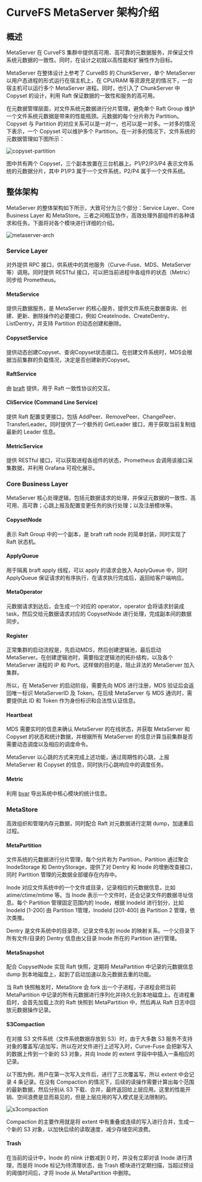 # CurveFS MetaServer 架构介绍

## 概述

MetaServer 在 CurveFS 集群中提供高可用、高可靠的元数据服务，并保证文件系统元数据的一致性。同时，在设计之初就以高性能和扩展性作为目标。

MetaServer 在整体设计上参考了 CurveBS 的 ChunkServer，单个 MetaServer 以用户态进程的形式运行在宿主机上，在 CPU/RAM 等资源充足的情况下，一台宿主机可以运行多个 MetaServer 进程。同时，也引入了 ChunkServer 中 Copyset 的设计，利用 Raft 保证数据的一致性和服务的高可用。

在元数据管理层面，对文件系统元数据进行分片管理，避免单个 Raft Group 维护一个文件系统元数据是带来的性能瓶颈。元数据的每个分片称为 Partition。Copyset 与 Partition 的对应关系可以是一对一，也可以是一对多。一对多的情况下表示，一个 Copyset 可以维护多个 Partition。在一对多的情况下，文件系统的元数据管理如下图所示：

![copyset-partition](../../images/curvefs-copyset-partition.svg)

图中共有两个 Copyset，三个副本放置在三台机器上。P1/P2/P3/P4 表示文件系统的元数据分片，其中 P1/P3 属于一个文件系统，P2/P4 属于一个文件系统。

## 整体架构

MetaServer 的整体架构如下所示，大致可分为三个部分：Service Layer、Core Business Layer 和 MetaStore。三者之间相互协作，高效处理外部组件的各种请求和任务。下面将对各个模块进行详细的介绍。

![metaserver-arch](../../images/curvefs-metaserver-arch.svg)

### Service Layer

对外提供 RPC 接口，供系统中的其他服务（Curve-Fuse、MDS、MetaServer 等）调用。同时提供 RESTful 接口，可以把当前进程中各组件的状态（Metric）同步给 Prometheus。

#### MetaService

提供元数据服务，是 MetaServer 的核心服务，提供文件系统元数据查询、创建、更新、删除操作的必要接口，例如 CreateInode、CreateDentry、ListDentry，并支持 Partition 的动态创建和删除。

#### CopysetService

提供动态创建Copyset、查询Copyset状态接口。在创建文件系统时，MDS会根据当前集群的负载情况，决定是否创建新的Copyset。

#### RaftService

由 [braft](https://github.com/baidu/braft) 提供，用于 Raft 一致性协议的交互。

#### CliService (Command Line Service)

提供 Raft 配置变更接口，包括 AddPeer、RemovePeer、ChangePeer、TransferLeader。同时提供了一个额外的 GetLeader 接口，用于获取当前复制组最新的 Leader 信息。

#### MetricService

提供 RESTful 接口，可以获取进程各组件的状态，Prometheus 会调用该接口采集数据，并利用 Grafana 可视化展示。

### Core Business Layer

MetaServer 核心处理逻辑，包括元数据请求的处理，并保证元数据的一致性、高可用、高可靠；心跳上报及配置变更任务的执行处理；以及注册模块等。

#### CopysetNode

表示 Raft Group 中的一个副本，是 braft raft node 的简单封装，同时实现了 Raft 状态机。

#### ApplyQueue

用于隔离 braft apply 线程，可以 apply 的请求会放入 ApplyQueue 中，同时 ApplyQueue 保证请求的有序执行，在请求执行完成后，返回给客户端响应。

#### MetaOperator

元数据请求到达后，会生成一个对应的 operator，operator 会将请求封装成 task，然后交给元数据请求对应的 CopysetNode 进行处理，完成副本间的数据同步。

#### Register

正常集群的启动流程是，先启动MDS，然后创建逻辑池，最后启动 MetaServer。在创建逻辑池时，需要指定逻辑池的拓扑结构，以及各个 MetaServer 进程的 IP 和 Port。这样做的目的是，阻止非法的 MetaServer 加入集群。

所以，在 MetaServer 的启动阶段，需要先向 MDS 进行注册，MDS 验证后会返回唯一标识 MetaServerID 及 Token。在后续 MetaServer 与 MDS 通讯时，需要提供此 ID 和 Token 作为身份标识和合法性认证信息。

#### Heartbeat

MDS 需要实时的信息来确认 MetaServer 的在线状态，并获取 MetaServer 和 Copyset 的状态和统计数据，并根据所有 MetaServer 的信息计算当前集群是否需要动态调度以及相应的调度命令。

MetaServer 以心跳的方式来完成上述功能，通过周期性的心跳，上报 MetaServer 和 Copyset 的信息，同时执行心跳响应中的调度任务。

#### Metric

利用 [bvar](https://github.com/apache/incubator-brpc/blob/master/docs/en/bvar.md) 导出系统中核心模块的统计信息。

### MetaStore

高效组织和管理内存元数据，同时配合 Raft 对元数据进行定期 dump，加速重启过程。

#### MetaPartition

文件系统的元数据进行分片管理，每个分片称为 Partition，Partition 通过聚合 InodeStorage 和 DentryStorage，提供了对 Dentry 和 Inode 的增删改查接口，同时 Partition 管理的元数据全部缓存在内存中。

Inode 对应文件系统中的一个文件或目录，记录相应的元数据信息，比如 atime/ctime/mtime 等。当 Inode 表示一个文件时，还会记录文件的数据寻址信息。每个 Partition 管理固定范围内的 Inode，根据 InodeId 进行划分，比如 InodeId [1-200] 由 Partition 1管理，InodeId [201-400] 由 Partition 2 管理，依次类推。

Dentry 是文件系统中的目录项，记录文件名到 inode 的映射关系。一个父目录下所有文件/目录的 Dentry 信息由父目录 Inode 所在的 Partition 进行管理。

#### MetaSnapshot

配合 CopysetNode 实现 Raft 快照，定期将 MetaPartition 中记录的元数据信息 dump 到本地磁盘上，起到了启动加速以及元数据去重的功能。

当 Raft 快照触发时，MetaStore 会 fork 出一个子进程，子进程会把当前 MetaPartition 中记录的所有元数据进行序列化并持久化到本地磁盘上。在进程重启时，会首先加载上次的 Raft 快照到 MetaPartition 中，然后再从 Raft 日志中回放元数据操作记录。

#### S3Compaction

在对接 S3 文件系统（文件系统数据存放到 S3）时，由于大多数 S3 服务不支持对象的覆盖写/追加写，所以在对文件进行上述写入时，Curve-Fuse 会把新写入的数据上传到一个新的 S3 对象，并向 Inode 的 extent 字段中中插入一条相应的记录。

以下图为例，用户在第一次写入文件后，进行了三次覆盖写，所以 extent 中会记录 4 条记录。在没有 Compaction 的情况下，后续的读操作需要计算出每个范围的最新数据，然后分别从 S3 下载、合并，最终返回给上层应用。这里的性能开销、空间浪费是显而易见的，但是上层应用的写入模式是无法限制的。

![s3compaction](../../images/curvefs-s3-compaction.svg)

Compaction 的主要作用就是将 extent 中有重叠或连续的写入进行合并，生成一个新的 S3 对象，以加快后续的读取速度，减少存储空间浪费。

#### Trash

在当前的设计中，Inode 的 nlink 计数减到 0 时，并没有立即对该 Inode 进行清理，而是将 Inode 标记为待清理状态，由 Trash 模块进行定期扫描，当超过预设的阈值时间后，才将 Inode 从 MetaPartition 中删除。